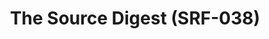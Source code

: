 ---
ee_id_thing: '4378'
site: '1'
type: '2'
inv_num: 2016-061
add_credit:
url: 2016-061-the-source-digest-srf-038
title: The Source Digest (SRF-038)
year: '2016'
display_year: '2016'
medium: Paperback
dims:
pitch:
ps:
live_url:
youtube:
https://github.com/coryarcangel/alu:
imgs: source-digest-2016-061-full-database-1.jpg,source-digest-2016-061-full-database-2.jpg,source-digest-2016-061-full-database-3.jpg,source-digest-2016-061-full-database-4.jpg,source-digest-2016-061-full-database-5.jpg,source-digest-2016-061-full-database-6.jpg
subheading:
download: the-source-digest-2016-061-digital-master-ih.pdf
commission:
related:
layout: things-i-made
---
